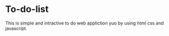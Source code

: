 # To-do-list
This is simple and intractive to do web appliction yuo by using html css and javascript.

